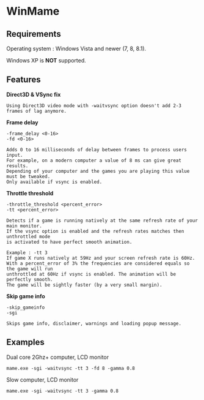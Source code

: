 # WinMame

## Requirements

Operating system : Windows Vista and newer (7, 8, 8.1).

Windows XP is **NOT** supported.

## Features

**Direct3D & VSync fix**

    Using Direct3D video mode with -waitvsync option doesn't add 2-3 frames of lag anymore.

**Frame delay**

    -frame_delay <0-16>
    -fd <0-16>

    Adds 0 to 16 milliseconds of delay between frames to process users input.
    For example, on a modern computer a value of 8 ms can give great results.
    Depending of your computer and the games you are playing this value must be tweaked.
    Only available if vsync is enabled.

**Throttle threshold**

    -throttle_threshold <percent_error>
    -tt <percent_error>
    
    Detects if a game is running natively at the same refresh rate of your main monitor.
    If the vsync option is enabled and the refresh rates matches then unthrottled mode
    is activated to have perfect smooth animation.
    
    Example : -tt 3
    If game X runs natively at 59Hz and your screen refresh rate is 60Hz.
    With a percent_error of 3% the frequencies are considered equals so the game will run
    unthrottled at 60Hz if vsync is enabled. The animation will be perfectly smooth.
    The game will be sightly faster (by a very small margin).

**Skip game info**
    
    -skip_gameinfo
    -sgi
    
    Skips game info, disclaimer, warnings and loading popup message.

## Examples
Dual core 2Ghz+ computer, LCD monitor

    mame.exe -sgi -waitvsync -tt 3 -fd 8 -gamma 0.8

Slow computer, LCD monitor

    mame.exe -sgi -waitvsync -tt 3 -gamma 0.8

